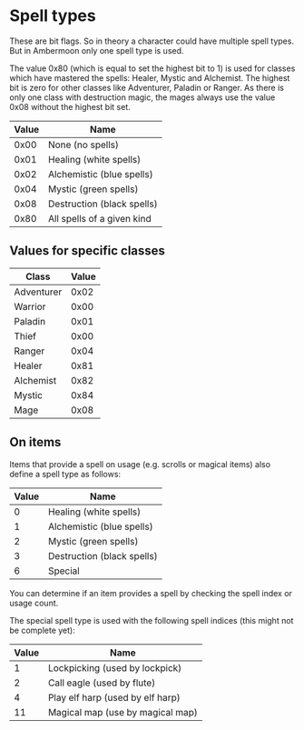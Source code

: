 # Spell types

These are bit flags. So in theory a character could have multiple spell types. But in Ambermoon only one spell type is used.

The value 0x80 (which is equal to set the highest bit to 1) is used for classes which have mastered the spells: Healer, Mystic and Alchemist. The highest bit is zero for other classes like Adventurer, Paladin or Ranger. As there is only one class with destruction magic, the mages always use the value 0x08 without the highest bit set.

Value | Name
----|----
0x00 | None (no spells)
0x01 | Healing (white spells)
0x02 | Alchemistic (blue spells)
0x04 | Mystic (green spells)
0x08 | Destruction (black spells)
0x80 | All spells of a given kind


## Values for specific classes

Class | Value
----|----
Adventurer | 0x02
Warrior | 0x00
Paladin | 0x01
Thief | 0x00
Ranger | 0x04
Healer | 0x81
Alchemist | 0x82
Mystic | 0x84
Mage | 0x08


## On items

Items that provide a spell on usage (e.g. scrolls or magical items) also define a spell type as follows:

Value | Name
----|----
0 | Healing (white spells)
1 | Alchemistic (blue spells)
2 | Mystic (green spells)
3 | Destruction (black spells)
6 | Special

You can determine if an item provides a spell by checking the spell index or usage count.

The special spell type is used with the following spell indices (this might not be complete yet):

Value | Name
----|----
1 | Lockpicking (used by lockpick)
2 | Call eagle (used by flute)
4 | Play elf harp (used by elf harp)
11 | Magical map (use by magical map)
